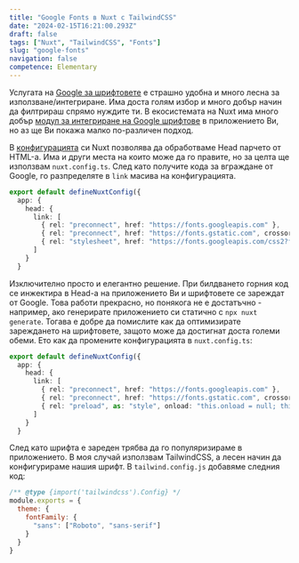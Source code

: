 ```yaml
---
title: "Google Fonts в Nuxt с TailwindCSS"
date: "2024-02-15T16:21:00.293Z"
draft: false
tags: ["Nuxt", "TailwindCSS", "Fonts"]
slug: "google-fonts"
navigation: false
competence: Elementary
---
```


Услугата на [Google за шрифтовете](https://fonts.google.com/) е страшно удобна и много лесна за използване/интегриране. Има доста голям избор и много добър начин да филтрираш спрямо нуждите ти. В екосистемата на Nuxt има много добър [модул за интегриране на Google шрифтове](https://google-fonts.nuxtjs.org/) в приложението Ви, но аз ще Ви покажа малко по-различен подход.

<!--more-->

В [конфигурацията](https://nuxt.com/docs/api/nuxt-config#head) си Nuxt позволява да обработваме Head парчето от HTML-а. Има и други места на които може да го правите, но за целта ще използвам `nuxt.config.ts`. След като получите кода за вграждане от Google, го разпределяте в `link` масива на конфигурацията.

```typescript
export default defineNuxtConfig({
  app: {
    head: {
      link: [
        { rel: "preconnect", href: "https://fonts.googleapis.com" },
        { rel: "preconnect", href: "https://fonts.gstatic.com", crossorigin: "" },
        { rel: "stylesheet", href: "https://fonts.googleapis.com/css2?family=Roboto&display=swap" }
      ]
    }
  }
```

Изключително просто и елегантно решение. При билдването горния код се инжектира в Head-а на приложението Ви и шрифтовете се зареждат от Google. Това работи прекрасно, но понякога не е достатъчно - например, ако генерирате приложението си статично с `npx nuxt generate`. Тогава е добре да помислите как да оптимизирате зареждането на шрифтовете, защото може да достигнат доста големи обеми. Ето как да промените конфигурацията в `nuxt.config.ts`:

```typescript
export default defineNuxtConfig({
  app: {
    head: {
      link: [
        { rel: "preconnect", href: "https://fonts.googleapis.com" },
        { rel: "preconnect", href: "https://fonts.gstatic.com", crossorigin: "" },
        { rel: "preload", as: "style", onload: "this.onload = null; this.rel = 'stylesheet';", href: "https://fonts.googleapis.com/css2?family=Roboto&display=swap" }
      ]
    }
  }
```

След като шрифта е зареден трябва да го популяризираме в приложението. В моя случай използвам TailwindCSS, а лесен начин да конфигурираме нашия шрифт. В `tailwind.config.js` добавяме следния код:

```javascript
/** @type {import('tailwindcss').Config} */
module.exports = {
  theme: {
    fontFamily: {
      "sans": ["Roboto", "sans-serif"]
    }
  }
}
```